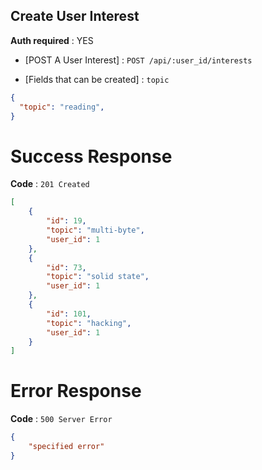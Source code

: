## Create User Interest

**Auth required** : YES

* [POST A User Interest] : `POST /api/:user_id/interests`

* [Fields that can be created] :  `topic`

```json
{
  "topic": "reading",
}
```

# Success Response

**Code** : `201 Created`

```json
[
    {
        "id": 19,
        "topic": "multi-byte",
        "user_id": 1
    },
    {
        "id": 73,
        "topic": "solid state",
        "user_id": 1
    },
    {
        "id": 101,
        "topic": "hacking",
        "user_id": 1
    }
]
```

# Error Response

**Code** : `500 Server Error`

```json
{
 	"specified error"
}
```